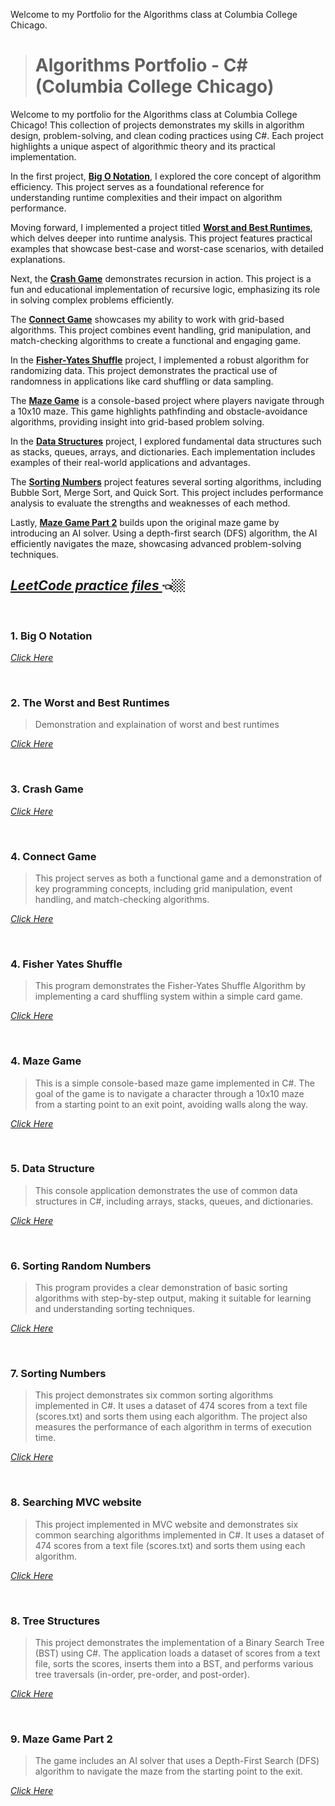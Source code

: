 
Welcome to my Portfolio for the Algorithms class at Columbia College Chicago. 


  ># Algorithms Portfolio - C# (Columbia College Chicago)

Welcome to my portfolio for the Algorithms class at Columbia College Chicago! This collection of projects demonstrates my skills in algorithm design, problem-solving, and clean coding practices using C#. Each project highlights a unique aspect of algorithmic theory and its practical implementation.

In the first project, [**Big O Notation**](#big-o-notation), I explored the core concept of algorithm efficiency. This project serves as a foundational reference for understanding runtime complexities and their impact on algorithm performance.

Moving forward, I implemented a project titled [**Worst and Best Runtimes**](#worst-and-best-runtimes), which delves deeper into runtime analysis. This project features practical examples that showcase best-case and worst-case scenarios, with detailed explanations.

Next, the [**Crash Game**](#crash-game) demonstrates recursion in action. This project is a fun and educational implementation of recursive logic, emphasizing its role in solving complex problems efficiently.

The [**Connect Game**](#connect-game) showcases my ability to work with grid-based algorithms. This project combines event handling, grid manipulation, and match-checking algorithms to create a functional and engaging game.

In the [**Fisher-Yates Shuffle**](#fisher-yates-shuffle) project, I implemented a robust algorithm for randomizing data. This project demonstrates the practical use of randomness in applications like card shuffling or data sampling.

The [**Maze Game**](#maze-game) is a console-based project where players navigate through a 10x10 maze. This game highlights pathfinding and obstacle-avoidance algorithms, providing insight into grid-based problem solving.

In the [**Data Structures**](#data-structures) project, I explored fundamental data structures such as stacks, queues, arrays, and dictionaries. Each implementation includes examples of their real-world applications and advantages.

The [**Sorting Numbers**](#sorting-numbers) project features several sorting algorithms, including Bubble Sort, Merge Sort, and Quick Sort. This project includes performance analysis to evaluate the strengths and weaknesses of each method.

Lastly, [**Maze Game Part 2**](#maze-game-part-2) builds upon the original maze game by introducing an AI solver. Using a depth-first search (DFS) algorithm, the AI efficiently navigates the maze, showcasing advanced problem-solving techniques.


  
  ## <a href = "https://github.com/MarinaPollak/Portfolio/tree/main/LeetCodeProblems" title="Leet Code"><i>LeetCode practice files </i></a> 👈🏼





<br>
<h3 id="big-o-notation">1. Big O Notation </h3>


<a href="https://github.com/MarinaPollak/Portfolio/tree/main/BigONotation" title="Big O Notation"><i>Click Here</i></a>


<br>
<h3 id="worst-and-best-runtimes">2. The Worst and Best Runtimes</h3>

>Demonstration and explaination of worst and best runtimes


<a href="https://github.com/MarinaPollak/Portfolio/tree/main/BuildinganExponentMethod" title="Building Exponential Method"><i>Click Here</i></a>
 

<br>
<h3 id="crash-game">3. Crash Game</h3>

<a href="https://github.com/MarinaPollak/Portfolio/tree/main/Match3Recursion" title="Grash Game"><i>Click Here</i></a>



<br>
<h3 id="connect-game">4. Connect Game</h3>

>This project serves as both a functional game and a demonstration of key programming concepts, including grid manipulation, event handling, and match-checking algorithms.

<a href="https://github.com/MarinaPollak/Portfolio/tree/main/Connect4WPF" title="Connect"><i>Click Here</i></a>

<br>
<h3 id ="fisher-yates-shuffle">4. Fisher Yates Shuffle</h3>

>This program demonstrates the Fisher-Yates Shuffle Algorithm by implementing a card shuffling system within a simple card game. 

<a href="https://github.com/MarinaPollak/Portfolio/tree/main/FisherYatesShuffle" title="Fisher Yates Shuffle"><i>Click Here</i></a>

<br>
<h3 id="maze-game">4. Maze Game</h3>

>This is a simple console-based maze game implemented in C#. The goal of the game is to navigate a character through a 10x10 maze from a starting point to an exit point, avoiding walls along the way. 

<a href="https://github.com/MarinaPollak/Portfolio/tree/main/MaZeGame" title="Maze Game"><i>Click Here</i></a>

<br>
<h3 id="data-structures">5. Data Structure</h3> 

>This console application demonstrates the use of common data structures in C#, including arrays, stacks, queues, and dictionaries.

<a href = "https://github.com/MarinaPollak/Portfolio/tree/main/UserDataStructure" title="Data Sructure"><i>Click Here</i></a>


<br>
<h3 id="sorting-random-numbers">6. Sorting Random Numbers</h3> 

>This program provides a clear demonstration of basic sorting algorithms with step-by-step output, making it suitable for learning and understanding sorting techniques.

<a href = "https://github.com/MarinaPollak/Portfolio/tree/main/SortingRandomNumbers" title="Data Sructure"><i>Click Here</i></a>


<br>
<h3 id="sorting-numbers">7. Sorting Numbers</h3> 

>This project demonstrates six common sorting algorithms implemented in C#. It uses a dataset of 474 scores from a text file (scores.txt) and sorts them using each algorithm. The project also measures the performance of each algorithm in terms of execution time.

<a href = "https://github.com/MarinaPollak/Portfolio/tree/main/Sorting%20Numbers" title="Sorting Numbers"><i>Click Here</i></a>

<br>
<h3 id="searching-mvc-website">8. Searching MVC website</h3> 

>This project implemented in MVC website and demonstrates six common searching algorithms implemented in C#. It uses a dataset of 474 scores from a text file (scores.txt) and sorts them using each algorithm.

<a href = "https://github.com/MarinaPollak/Portfolio/tree/main/SearchingMVC" title="Searching MVC website"><i>Click Here</i></a>

<br>
<h3 id="tree-structures">8. Tree Structures</h3> 

>This project demonstrates the implementation of a Binary Search Tree (BST) using C#. The application loads a dataset of scores from a text file, sorts the scores, inserts them into a BST, and performs various tree traversals (in-order, pre-order, and post-order).

<a href = "https://github.com/MarinaPollak/Portfolio/tree/main/TreeStructures" title="Tree Structures"><i>Click Here</i></a>

<br>
<h3 id="maze-game-part-2">9. Maze Game Part 2</h3> 

>The game includes an AI solver that uses a Depth-First Search (DFS) algorithm to navigate the maze from the starting point to the exit.

<a href = "https://github.com/MarinaPollak/Portfolio/tree/main/MaZeGame2" title="Mazegame Part 2"><i>Click Here</i></a>





